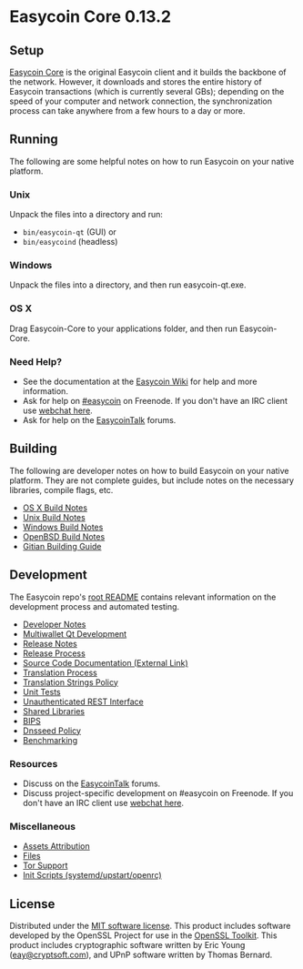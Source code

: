 Easycoin Core 0.13.2
=====================

Setup
---------------------
[Easycoin Core](http://easycoin.org/en/download) is the original Easycoin client and it builds the backbone of the network. However, it downloads and stores the entire history of Easycoin transactions (which is currently several GBs); depending on the speed of your computer and network connection, the synchronization process can take anywhere from a few hours to a day or more.

Running
---------------------
The following are some helpful notes on how to run Easycoin on your native platform.

### Unix

Unpack the files into a directory and run:

- `bin/easycoin-qt` (GUI) or
- `bin/easycoind` (headless)

### Windows

Unpack the files into a directory, and then run easycoin-qt.exe.

### OS X

Drag Easycoin-Core to your applications folder, and then run Easycoin-Core.

### Need Help?

* See the documentation at the [Easycoin Wiki](https://easycoin.info/)
for help and more information.
* Ask for help on [#easycoin](http://webchat.freenode.net?channels=easycoin) on Freenode. If you don't have an IRC client use [webchat here](http://webchat.freenode.net?channels=easycoin).
* Ask for help on the [EasycoinTalk](https://easycointalk.io/) forums.

Building
---------------------
The following are developer notes on how to build Easycoin on your native platform. They are not complete guides, but include notes on the necessary libraries, compile flags, etc.

- [OS X Build Notes](build-osx.md)
- [Unix Build Notes](build-unix.md)
- [Windows Build Notes](build-windows.md)
- [OpenBSD Build Notes](build-openbsd.md)
- [Gitian Building Guide](gitian-building.md)

Development
---------------------
The Easycoin repo's [root README](/README.md) contains relevant information on the development process and automated testing.

- [Developer Notes](developer-notes.md)
- [Multiwallet Qt Development](multiwallet-qt.md)
- [Release Notes](release-notes.md)
- [Release Process](release-process.md)
- [Source Code Documentation (External Link)](https://dev.visucore.com/bitcoin/doxygen/)
- [Translation Process](translation_process.md)
- [Translation Strings Policy](translation_strings_policy.md)
- [Unit Tests](unit-tests.md)
- [Unauthenticated REST Interface](REST-interface.md)
- [Shared Libraries](shared-libraries.md)
- [BIPS](bips.md)
- [Dnsseed Policy](dnsseed-policy.md)
- [Benchmarking](benchmarking.md)

### Resources
* Discuss on the [EasycoinTalk](https://easycointalk.io/) forums.
* Discuss project-specific development on #easycoin on Freenode. If you don't have an IRC client use [webchat here](http://webchat.freenode.net/?channels=easycoin).

### Miscellaneous
- [Assets Attribution](assets-attribution.md)
- [Files](files.md)
- [Tor Support](tor.md)
- [Init Scripts (systemd/upstart/openrc)](init.md)

License
---------------------
Distributed under the [MIT software license](http://www.opensource.org/licenses/mit-license.php).
This product includes software developed by the OpenSSL Project for use in the [OpenSSL Toolkit](https://www.openssl.org/). This product includes
cryptographic software written by Eric Young ([eay@cryptsoft.com](mailto:eay@cryptsoft.com)), and UPnP software written by Thomas Bernard.
